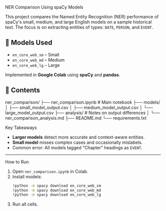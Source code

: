  NER Comparison Using spaCy Models

This project compares the Named Entity Recognition (NER) performance of spaCy's small, medium, and large English models on a sample historical text. The focus is on extracting entities of types: `DATE`, `PERSON`, and `EVENT`.

## 🔧 Models Used

- `en_core_web_sm` – Small
- `en_core_web_md` – Medium
- `en_core_web_lg` – Large

Implemented in **Google Colab** using **spaCy** and **pandas**.

## 📁 Contents
ner_comparison/
├── ner_comparison.ipynb # Main notebook
├── models/
│ ├── small_model_output.csv
│ ├── medium_model_output.csv
│ └── large_model_output.csv
├── analysis/ # Notes on output differences
│ └── ner_comparison_analysis.md
├── README.md
└── requirements.txt

Key Takeaways

- **Larger models** detect more accurate and context-aware entities.
- **Small model** misses complex cases and occasionally mislabels.
- Common error: All models tagged "Chapter" headings as `EVENT`.

---

 How to Run

1. Open `ner_comparison.ipynb` in Colab.
2. Install models:
   ```bash
   !python -m spacy download en_core_web_sm
   !python -m spacy download en_core_web_md
   !python -m spacy download en_core_web_lg
3. Run all cells.
